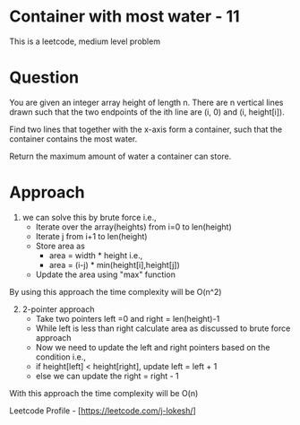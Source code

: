 # Container with most water - 11
This is a leetcode, medium level problem

# Question
You are given an integer array height of length n. There are n vertical lines drawn such that the two endpoints of the ith line are (i, 0) and (i, height[i]).

Find two lines that together with the x-axis form a container, such that the container contains the most water.

Return the maximum amount of water a container can store.

# Approach
1) we can solve this by brute force i.e.,
   - Iterate over the array(heights) from i=0 to len(height)
   - Iterate j from i+1 to len(height)
   - Store area as
     - area = width * height i.e.,
     - area = (i-j) * min(height[i],height[j])
   - Update the area using "max" function

By using this approach the time complexity will be O(n^2)

2) 2-pointer approach
   - Take two pointers left =0 and right = len(height)-1
   - While left is less than right calculate area as discussed to brute force approach
   - Now we need to update the left and right pointers based on the condition i.e.,
    - if height[left] < height[right], update left = left + 1
    - else we can update the right = right - 1
  
With this approach the time complexity will be O(n)

Leetcode Profile - [https://leetcode.com/j-lokesh/]



